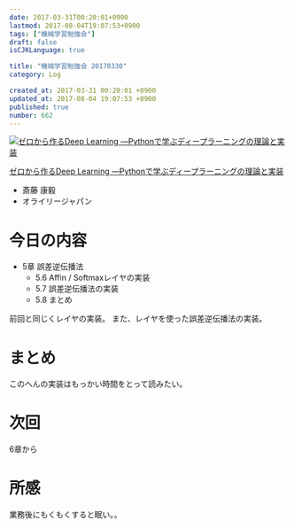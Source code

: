 ```yaml
---
date: 2017-03-31T00:20:01+0900
lastmod: 2017-08-04T19:07:53+0900
tags: ["機械学習勉強会"]
draft: false
isCJKLanguage: true

title: "機械学習勉強会 20170330"
category: Log

created_at: 2017-03-31 00:20:01 +0900
updated_at: 2017-08-04 19:07:53 +0900
published: true
number: 662
---
```


<div class="asin">
<div class="asin-image"><a href="https://www.amazon.co.jp/exec/obidos/ASIN/4873117585/nownabe0c-22/" rel="nofollow noopener" target="_blank"><img src="http://images-jp.amazon.com/images/P/4873117585.09._SL160_.jpg" alt="ゼロから作るDeep Learning ―Pythonで学ぶディープラーニングの理論と実装" title="ゼロから作るDeep Learning ―Pythonで学ぶディープラーニングの理論と実装"></a></div>
<div class="asin-detail">
<p><a href="https://www.amazon.co.jp/exec/obidos/ASIN/4873117585/nownabe0c-22/" rel="nofollow noopener" target="_blank">ゼロから作るDeep Learning ―Pythonで学ぶディープラーニングの理論と実装</a></p>
<ul>
<li>斎藤 康毅</li>
<li>オライリージャパン</li>
</ul>
</div>

<p></p>
</div>

# 今日の内容
* 5章 誤差逆伝播法
    * 5.6 Affin / Softmaxレイヤの実装
    * 5.7 誤差逆伝播法の実装
    * 5.8 まとめ

前回と同じくレイヤの実装。
また、レイヤを使った誤差逆伝播法の実装。

# まとめ
このへんの実装はもっかい時間をとって読みたい。

# 次回
6章から

# 所感
業務後にもくもくすると眠い。。
